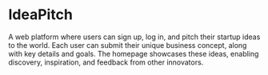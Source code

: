 # IdeaPitch
A web platform where users can sign up, log in, and pitch their startup ideas to the world. Each user can submit their unique business concept, along with key details and goals. The homepage showcases these ideas, enabling discovery, inspiration, and feedback from other innovators.
